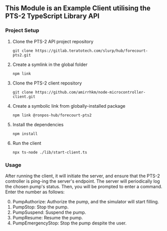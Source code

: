 ## This Module is an Example Client utilising the PTS-2 TypeScript Library API

### Project Setup
1. Clone the PTS-2 API project repository

    ```git clone https://gitlab.teratotech.com/slurp/hub/forecourt-pts2.git```

2. Create a symlink in the global folder

    ```npm link```

3. Clone the PTS-2 client repository

    ```git clone https://github.com/amirrhkm/node-microcontroller-client.git```

4. Create a symbolic link from globally-installed package

   ```npm link @ronpos-hub/forecourt-pts2```
   
5. Install the dependencies

    ```npm install```

6. Run the client

    ```npx ts-node ./lib/start-client.ts```

### Usage

After running the client, it will initiate the server, and ensure that the PTS-2 controller is ping-ing the server's endpoint. The server will periodically log the chosen pump's status. Then, you will be prompted to enter a command. Enter the number as follows:

0. PumpAuthorize: Authorize the pump, and the simulator will start filling.
1. PumpStop: Stop the pump.
2. PumpSuspend: Suspend the pump.
3. PumpResume: Resume the pump.
4. PumpEmergencyStop: Stop the pump despite the user.

